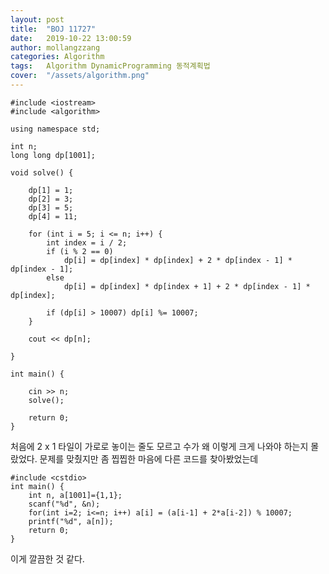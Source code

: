```yaml
---
layout: post
title:  "BOJ 11727"
date:   2019-10-22 13:00:59
author: mollangzzang
categories: Algorithm
tags:	Algorithm DynamicProgramming 동적계획법
cover:  "/assets/algorithm.png"
---
```


```
#include <iostream>
#include <algorithm>

using namespace std;

int n;
long long dp[1001];

void solve() {

	dp[1] = 1;
	dp[2] = 3;
	dp[3] = 5;
	dp[4] = 11;

	for (int i = 5; i <= n; i++) {
		int index = i / 2;
		if (i % 2 == 0)
			dp[i] = dp[index] * dp[index] + 2 * dp[index - 1] * dp[index - 1];
		else
			dp[i] = dp[index] * dp[index + 1] + 2 * dp[index - 1] * dp[index];

		if (dp[i] > 10007) dp[i] %= 10007;
	}

	cout << dp[n];

}

int main() {

	cin >> n;
	solve();

	return 0;
}

```

처음에 2 x 1 타일이 가로로 놓이는 줄도 모르고 수가 왜 이렇게 크게 나와야 하는지 몰랐었다. 문제를 맞췄지만 좀 찝찝한 마음에 다른 코드를 찾아봤었는데

```
#include <cstdio>
int main() {
	int n, a[1001]={1,1};
	scanf("%d", &n);
	for(int i=2; i<=n; i++) a[i] = (a[i-1] + 2*a[i-2]) % 10007;
	printf("%d", a[n]);
	return 0;
}
```

이게 깔끔한 것 같다. 